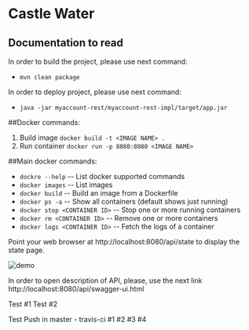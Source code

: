 Castle Water
===

Documentation to read
---------------------

In order to build the project, please use next command:
 
  * `mvn clean package`
   
In order to deploy project, please use next command:
  
  * `java -jar myaccount-rest/myaccount-rest-impl/target/app.jar`
  
##Docker commands:
1. Build image `docker build -t <IMAGE NAME> .`
2. Run container `docker run -p 8080:8080 <IMAGE NAME>`

##Main docker commands:
* `dockre --help` -- List docker supported commands
* `docker images` -- List images
* `docker build` -- Build an image from a Dockerfile
* `docker ps -a` -- Show all containers (default shows just running)
* `docker stop <CONTAINER ID>` -- Stop one or more running containers
* `docker rm <CONTAINER ID>` -- Remove one or more containers
* `docker logs <CONTAINER ID>` -- Fetch the logs of a container

Point your web browser at http://localhost:8080/api/state to display the state page.

![demo](https://image.prntscr.com/image/8BKiSN7FTie0MHP5-cgEiA.png)

In order to open description of API, please, use the next link http://localhost:8080/api/swagger-ui.html

Test #1
Test #2


Test Push in master - travis-ci
#1
#2
#3
#4